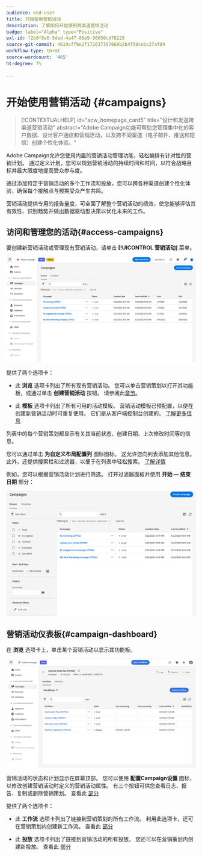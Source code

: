 ```yaml
---
audience: end-user
title: 开始使用营销活动
description: 了解如何开始使用跨渠道营销活动
badge: label="Alpha" type="Positive"
exl-id: f2b9f8e6-5ded-4a47-89e9-96650cd78229
source-git-commit: 4619cffbe2f172637357668b2b4f50cebc27af09
workflow-type: tm+mt
source-wordcount: '465'
ht-degree: 7%

---
```



# 开始使用营销活动 {#campaigns}

>[!CONTEXTUALHELP]
>id="acw_homepage_card5"
>title="设计和发送跨渠道营销活动"
>abstract="Adobe Campaign功能可帮助您管理集中化的客户数据、设计客户通信和营销活动，以及跨不同渠道（电子邮件、推送和短信）创建个性化体验。"

Adobe Campaign允许您使用内置的营销活动管理功能，轻松编排有针对性的营销计划。 通过定义计划，您可以规划营销活动的持续时间和时间，以符合战略目标并最大限度地提高受众参与度。

通过添加特定于营销活动的多个工作流和投放，您可以跨各种渠道创建个性化体验，确保每个接触点与预期受众产生共鸣。

营销活动提供专用的报告量度，可全面了解整个营销活动的绩效，使您能够评估其有效性、识别趋势并做出数据驱动型决策以优化未来的工作。

<!--
Use Adobe Campaign to create cross-channel campaigns. With its marketing campaign orchestration capabilities, you can manage and centralize customer data, design customer communications and campaigns, and create personalized experiences across different channels. In this version, email, push and SMS channels are available.

Design and execute high-volume email campaigns to deliver personalized messages, for all platforms and screen sizes. 
Measure the effectiveness of your deliveries with detailed reports including the counts of opens, clicks, forwards, and more. With Adobe Campaign segmentation capabilities, you can run queries against a high-volume database, and easily define dynamic marketing segments which perfectly target your campaigns.
-->

<!--
Get Started with campaigns
Adobe Campaign offers a set of solutions that help you personalize and deliver campaigns across all of your online and offline channels. You can create, configure, execute and analyze marketing campaigns. All marketing campaigns can be managed from a unified control center. Discover how to browse and create marketing campaigns in this section.

Campaigns include actions (deliveries) and processes (importing or extracting files), as well as resources (marketing documents, delivery outlines). They are used in marketing campaigns. Campaigns are part of a program, and programs are included in a campaign plan.
-->

## 访问和管理您的活动{#access-campaigns}

要创建新营销活动或管理现有营销活动，请单击 **[!UICONTROL 营销活动]** 菜单。

![营销活动列表](assets/campaign-list.png)

提供了两个选项卡：

* 此 **浏览** 选项卡列出了所有现有营销活动。 您可以单击营销策划以打开其功能板，或通过单击 **创建营销活动** 按钮。 请参阅此[章节](create-campaigns.md#create-campaigns)。

* 此 **模板** 选项卡列出了所有可用的活动模板。 营销活动模板已预配置，以便在创建新营销活动时可重复使用。 它们是从客户端控制台创建的。 [了解更多信息](https://experienceleague.adobe.com/docs/campaign/automation/campaign-orchestration/marketing-campaign-templates.html?lang=zh-Hans)

列表中的每个营销策划都显示有关其当前状态、创建日期、上次修改时间等的信息。

您可以通过单击 **为自定义布局配置列** 图标图标。 这允许您向列表添加其他信息。 此外，还提供搜索栏和过滤器，以便于在列表中轻松搜索。 [了解详情](../get-started/user-interface.md#list-screens)

例如，您可以根据营销活动计划进行筛选。 打开过滤器面板并使用 **开始 — 结束日期** 部分：

![营销活动过滤器](assets/campaign-filter-on-dates.png)

## 营销活动仪表板{#campaign-dashboard}

在 **浏览** 选项卡上，单击某个营销活动以显示其功能板。

![Campaign信息板](assets/campaign-dashboard.png)

营销活动的状态和计划显示在屏幕顶部。 您可以使用 **配置Campaign设置** 图标，以修改创建营销活动时定义的营销活动属性。 有三个按钮可供您查看日志、报告、复制或删除营销策划。 查看此 [部分](create-campaigns.md#create-campaigns)

提供了两个选项卡：

* 此 **工作流** 选项卡列出了链接到营销策划的所有工作流。 利用此选项卡，还可在营销策划内创建新工作流。 查看此 [部分](create-campaigns.md#create-campaigns)

* 此 **投放** 选项卡列出了链接到营销活动的所有投放。 您还可以在营销策划内创建新投放。 查看此 [部分](create-campaigns.md#create-campaigns)

